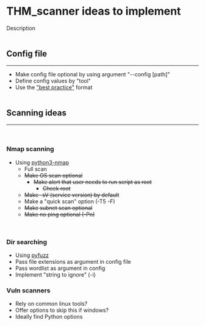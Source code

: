 # THM_scanner ideas to implement
Description
<br/><br/>

## Config file
---
- Make config file optional by using argument "--config [path]"
- Define config values by "tool"
- Use the ["best practice"](https://hackersandslackers.com/simplify-your-python-projects-configuration/) format
<br/><br/>

## Scanning ideas
---
<br/>

### Nmap scanning
- Using [python3-nmap](https://pypi.org/project/python3-nmap/) 
    - Full scan
    - ~~Make OS scan optional~~
        - ~~Make alert that user needs to run script as root~~
            - ~~Check root~~
    - ~~Make -sV (service version) by default~~
    - Make a "quick scan" option (-T5 -F)
    - ~~Make subnet scan optional~~
    - ~~Make no ping optional (-Pn)~~
<br/>

### Dir searching
- Using [pyfuzz](https://github.com/AyoobAli/pyfuzz)
- Pass file extensions as argument in config file
- Pass wordlist as argument in config
- Implement "string to ignore" (-i)

### Vuln scanners
- Rely on common linux tools?
- Offer options to skip this if windows?
- Ideally find Python options




